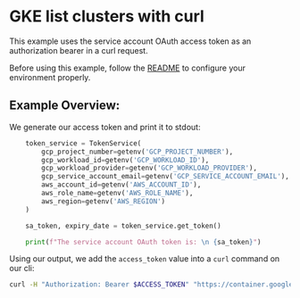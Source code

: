 # GKE list clusters with curl

This example uses the service account OAuth access token as an authorization bearer in a curl request. 

Before using this example, follow the [README](../../README.md) to configure your environment properly.

## Example Overview:

We generate our access token and print it to stdout:
```python
    token_service = TokenService(
        gcp_project_number=getenv('GCP_PROJECT_NUMBER'),
        gcp_workload_id=getenv('GCP_WORKLOAD_ID'),
        gcp_workload_provider=getenv('GCP_WORKLOAD_PROVIDER'),
        gcp_service_account_email=getenv('GCP_SERVICE_ACCOUNT_EMAIL'),
        aws_account_id=getenv('AWS_ACCOUNT_ID'),
        aws_role_name=getenv('AWS_ROLE_NAME'),
        aws_region=getenv('AWS_REGION')
    )

    sa_token, expiry_date = token_service.get_token()

    print(f"The service account OAuth token is: \n {sa_token}")
```

Using our output, we add the `access_token` value into a `curl` command on our cli:

```bash
curl -H "Authorization: Bearer $ACCESS_TOKEN" "https://container.googleapis.com/v1/projects/$GCP_PROJECT_ID/zones/$ZONE/clusters"
```
